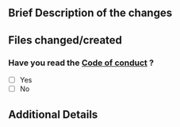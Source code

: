 ## Brief Description of the changes 
<!-- Choose any one of them -->

## Files changed/created

<!-- make sure to add complete path of the file starting from the root of this repository
for example :- 

- Git-Gud/Session_1/search.cpp

 -->

### Have you read the <!--[Contributing.md]() and --> [Code of conduct](https://github.com/GDSC-USICT/Git-Gud/blob/master/CODE_OF_CONDUCT.md) ?
<!-- Choose any one of them -->
- [ ] Yes
- [ ] No

## Additional Details
<!-- Anything extra you would like to tell us ? (leave empty if not applicable ) -->

